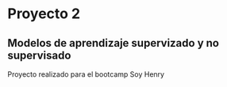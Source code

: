 # Proyecto 2
## Modelos de aprendizaje supervizado y no supervisado

Proyecto realizado para el bootcamp Soy Henry
